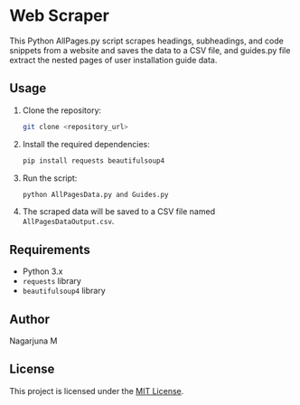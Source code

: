 # Web Scraper

This Python AllPages.py script scrapes headings, subheadings, and code snippets from a website and saves the data to a CSV file, and guides.py file extract the nested pages of user installation guide data.

## Usage

1. Clone the repository:

    ```bash
    git clone <repository_url>
    ```

2. Install the required dependencies:

    ```bash
    pip install requests beautifulsoup4
    ```

3. Run the script:

    ```bash
    python AllPagesData.py and Guides.py
    ```

4. The scraped data will be saved to a CSV file named `AllPagesDataOutput.csv`.

## Requirements

- Python 3.x
- `requests` library
- `beautifulsoup4` library

## Author

Nagarjuna M

## License

This project is licensed under the [MIT License](LICENSE).
